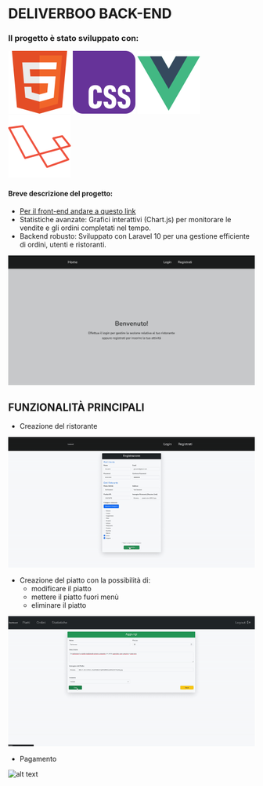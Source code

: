 # DELIVERBOO BACK-END
### Il progetto è stato sviluppato con:

<img src="/readmeImages/w3_html5-icon.svg"> <img src="/readmeImages/w3_css-icon.svg">
<img src="/readmeImages/vuejs-icon.svg"> <img src="/readmeImages/laravel-icon.svg">

#### Breve descrizione del progetto: 
- [Per il front-end andare a questo link](https://github.com/GiorgioDordo/deliveboo-front-end)
- Statistiche avanzate: Grafici interattivi (Chart.js) per monitorare le vendite e gli ordini completati nel tempo.
- Backend robusto: Sviluppato con Laravel 10 per una gestione efficiente di ordini, utenti e ristoranti.

![alt text](</readmeImages/home-back.png>)

## FUNZIONALITÀ PRINCIPALI
- Creazione del ristorante

![alt text](</readmeImages/creazioneRistorante.gif>)


- Creazione del piatto con la possibilità di:
  - modificare il piatto
  - mettere il piatto fuori menù
  - eliminare il piatto


![alt text](</readmeImages/creazionePiatto.gif>)


- Pagamento


![alt text](</readmeImages/pagamento.gif>)
